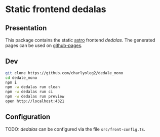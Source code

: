 Static frontend dedalas
=======================


Presentation
------------

This package contains the static [astro](https://svelte.dev/) frontend *dedalas*.
The generated pages can be used on [github-pages](https://charlyoleg2.github.io/dedale_mono/).


Dev
---

```bash
git clone https://github.com/charlyoleg2/dedale_mono
cd dedale_mono
npm i
npm -w dedalas run clean
npm -w dedalas run ci
npm -w dedalas run preview
open http://localhost:4321
```

Configuration
-------------

TODO: *dedalas* can be configured via the file `src/front-config.ts`.
